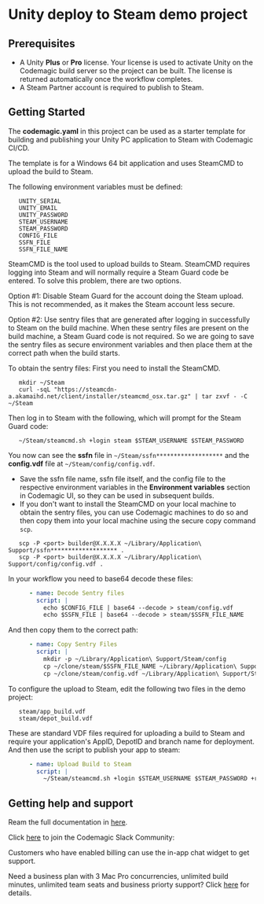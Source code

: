 # Unity deploy to Steam demo project

## Prerequisites

- A Unity **Plus** or **Pro** license. Your license is used to activate Unity on the Codemagic build server so the project can be built. The license is returned automatically once the workflow completes.
- A Steam Partner account is required to publish to Steam.

## Getting Started

The **codemagic.yaml** in this project can be used as a starter template for building and publishing your Unity PC application to Steam with Codemagic CI/CD.

The template is for a Windows 64 bit application and uses SteamCMD to upload the build to Steam.

The following environment variables must be defined:
```
   UNITY_SERIAL
   UNITY_EMAIL
   UNITY_PASSWORD
   STEAM_USERNAME
   STEAM_PASSWORD
   CONFIG_FILE
   SSFN_FILE
   SSFN_FILE_NAME   
```

SteamCMD is the tool used to upload builds to Steam. SteamCMD requires logging into Steam and will normally require a Steam Guard code be entered.
To solve this problem, there are two options.

Option #1: Disable Steam Guard for the account doing the Steam upload.  This is not recommended, as it makes the Steam account less secure.

Option #2: Use sentry files that are generated after logging in successfully to Steam on the build machine. When these sentry files are present on the build machine, a Steam Guard code is not required.
So we are going to save the sentry files as secure environment variables and then place them at the correct path when the build starts.

To obtain the sentry files:
First you need to install the SteamCMD.

```
   mkdir ~/Steam
   curl -sqL "https://steamcdn-a.akamaihd.net/client/installer/steamcmd_osx.tar.gz" | tar zxvf - -C ~/Steam
```

Then log in to Steam with the following, which will prompt for the Steam Guard code:
```
   ~/Steam/steamcmd.sh +login steam $STEAM_USERNAME $STEAM_PASSWORD
```
You now can see the **ssfn** file in `~/Steam/ssfn*******************` and the **config.vdf** file at `~/Steam/config/config.vdf`.

- Save the ssfn file name, ssfn file itself, and the config file to the respective environment variables in the **Environment variables** section in Codemagic UI, so they can be used in subsequent builds.
- If you don't want to install the SteamCMD on your local machine to obtain the sentry files, you can use Codemagic machines to do so and then copy them into your local machine using the secure copy command `scp`.
```shell
   scp -P <port> builder@X.X.X.X ~/Library/Application\ Support/ssfn******************* .
   scp -P <port> builder@X.X.X.X ~/Library/Application\ Support/config/config.vdf .
```

In your workflow you need to base64 decode these files:
```yaml
      - name: Decode Sentry files
        script: |
          echo $CONFIG_FILE | base64 --decode > steam/config.vdf
          echo $SSFN_FILE | base64 --decode > steam/$SSFN_FILE_NAME
```
And then copy them to the correct path:
```yaml
      - name: Copy Sentry Files
        script: |
          mkdir -p ~/Library/Application\ Support/Steam/config
          cp ~/clone/steam/$SSFN_FILE_NAME ~/Library/Application\ Support/Steam
          cp ~/clone/steam/config.vdf ~/Library/Application\ Support/Steam/config
```
To configure the upload to Steam, edit the following two files in the demo project:
```
   steam/app_build.vdf
   steam/depot_build.vdf
```

These are standard VDF files required for uploading a build to Steam and require your application's AppID, DepotID and branch name for deployment.
And then use the script to publish your app to steam:
```yaml
      - name: Upload Build to Steam
        script: | 
          ~/Steam/steamcmd.sh +login $STEAM_USERNAME $STEAM_PASSWORD +run_app_build ~/clone/steam/app_build.vdf +quit
```


## Getting help and support

Ream the full documentation in [here](https://docs.codemagic.io/yaml-publishing/steam/).

Click [here](https://slack.codemagic.io/) to join the Codemagic Slack Community:

Customers who have enabled billing can use the in-app chat widget to get support.

Need a business plan with 3 Mac Pro concurrencies, unlimited build minutes, unlimited team seats and business priorty support? Click [here](https://codemagic.io/pricing/) for details.
